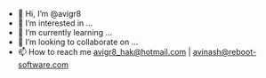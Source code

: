 - 👋 Hi, I’m @avigr8
- 👀 I’m interested in ...
- 🌱 I’m currently learning ...
- 💞️ I’m looking to collaborate on ...
- 📫 How to reach me avigr8_hak@hotmail.com | avinash@reboot-software.com

<!---
avigr8/avigr8 is a ✨ special ✨ repository because its `README.md` (this file) appears on your GitHub profile.
You can click the Preview link to take a look at your changes.
--->
